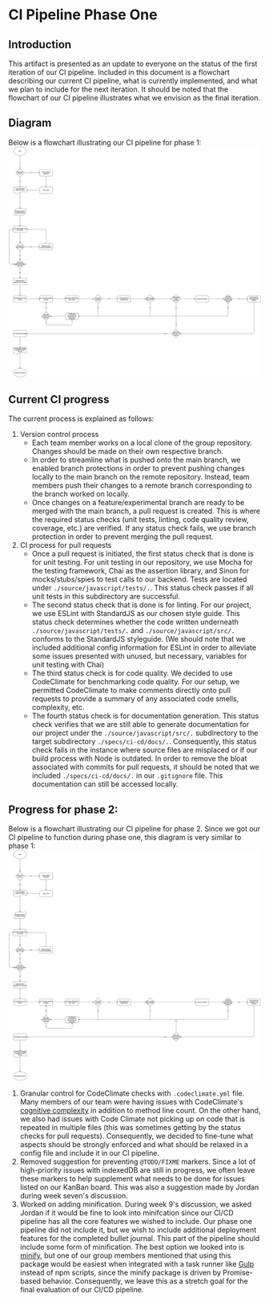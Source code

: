 # CI Pipeline Phase One
## Introduction
This artifact is presented as an update to everyone on the status of the first iteration of our CI pipeline.
Included in this document is a flowchart describing our current CI pipeline, what is currently implemented, and
what we plan to include for the next iteration. It should be noted that the flowchart of our CI pipeline illustrates
what we envision as the final iteration.

## Diagram
Below is a flowchart illustrating our CI pipeline for phase 1:
![CI pipeline](phase1.png)

## Current CI progress
The current process is explained as follows:
1. Version control process
   - Each team member works on a local clone of the group repository. Changes should be made on their own respective branch.
   - In order to streamline what is pushed onto the main branch, we enabled branch protections in order to prevent pushing changes locally to the main branch on the remote repository. Instead, team members push their changes to a remote branch corresponding to the branch worked on locally.
   - Once changes on a feature/experimental branch are ready to be merged with the main branch, a pull request is created. This is where the required status checks (unit tests, linting, code quality review, coverage, etc.) are verified. If any status check fails, we use branch protection in order to prevent merging the pull request.
2. CI process for pull requests
   - Once a pull request is initiated, the first status check that is done is for unit testing. For unit testing in our repository, we use Mocha for the testing framework, Chai as the assertion library, and Sinon for mocks/stubs/spies to test calls to our backend. Tests are located under `./source/javascript/tests/.`. This status check passes if all unit tests in this subdirectory are successful.
   - The second status check that is done is for linting. For our project, we use ESLint with StandardJS as our chosen style guide. This status check determines whether the code written underneath `./source/javascript/tests/.` and `./source/javascript/src/.` conforms to the StandardJS styleguide. (We should note that we included additional config information for ESLint in order to alleviate some issues presented with unused, but necessary, variables for unit testing with Chai)
   - The third status check is for code quality. We decided to use CodeClimate for benchmarking code quality. For our setup, we permitted CodeClimate to make comments directly onto pull requests to provide a summary of any associated code smells, complexity, etc.
   - The fourth status check is for documentation generation. This status check verifies that we are still able to generate documentation for our project under the `./source/javascript/src/.` subdirectory to the target subdirectory `./specs/ci-cd/docs/.`. Consequently, this status check fails in the instance where source files are misplaced or if our build process with Node is outdated. In order to remove the bloat associated with commits for pull requests, it should be noted that we included `./specs/ci-cd/docs/.` in our `.gitignore` file. This documentation can still be accessed locally.

## Progress for phase 2:
Below is a flowchart illustrating our CI pipeline for phase 2. Since we got our CI pipeline to function during phase one, this diagram is very similar to phase 1:
![CI pipeline](phase2.png)

1. Granular control for CodeClimate checks with `.codeclimate.yml` file. Many members of our team were having issues with CodeClimate's [cognitive complexity](https://docs.codeclimate.com/docs/cognitive-complexity) in addition to method line count. On the other hand, we also had issues with Code Climate not picking up on code that is repeated in multiple files (this was sometimes getting by the status checks for pull requests). Consequently, we decided to fine-tune what aspects should be strongly enforced and what should be relaxed in a config file and include it in our CI pipeline.
2. Removed suggestion for preventing `@TODO/FIXME` markers. Since a lot of high-priority issues with indexedDB are still in progress, we often leave these markers to help supplement what needs to be done for issues listed on our KanBan board. This was also a suggestion made by Jordan during week seven's discussion.
3. Worked on adding minification. During week 9's discussion, we asked Jordan if it would be fine to look into minifcation since our CI/CD pipeline has all the core features we wished to include. Our phase one pipeline did not include it, but we wish to include additional deployment features for the completed bullet journal. This part of the pipeline should include some form of minification. The best option we looked into is [minify](https://www.npmjs.com/package/minify), but one of our group members mentioned that using this package would be easiest when integrated with a task runner like [Gulp](https://gulpjs.com/) instead of npm scripts, since the minify package is driven by Promise-based behavior. Consequently, we leave this as a stretch goal for the final evaluation of our CI/CD pipeline.

